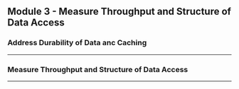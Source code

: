 ## Module 3 - Measure Throughput and Structure of Data Access  

### Address Durability of Data anc Caching



---

### Measure Throughput and Structure of Data Access


---